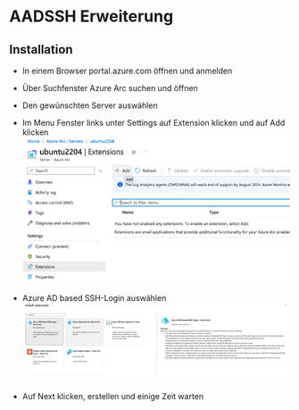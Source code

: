 # AADSSH Erweiterung

## Installation

- In einem Browser portal.azure.com öffnen und anmelden
- Über Suchfenster Azure Arc suchen und öffnen
- Den gewünschten Server auswählen
- Im Menu Fenster links unter Settings auf Extension klicken und auf Add klicken
![](https://raw.githubusercontent.com/constantin-koenig/azurearc-test/main/docs/media/aadsshextension/schritt4.png)

- Azure AD based SSH-Login auswählen
![](https://raw.githubusercontent.com/constantin-koenig/azurearc-test/main/docs/media/aadsshextension/schritt5.png)

- Auf Next klicken, erstellen und einige Zeit warten
